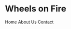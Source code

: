 <!DOCTYPE html>
<html lang="en">
<head>
  <meta charset="UTF-8">
  <meta name="viewport" content="width=device-width, initial-scale=1.0">
  <title>Wheels on Fire</title>
</head>
<body>
  <h1>Wheels on Fire</h1>
  <nav>
    <a href="index.html">Home</a>
    <a href="about.html">About Us</a>
    <a href="contact.html">Contact</a>
  </nav>
  <!-- Add more content here -->
</body>
</html>

